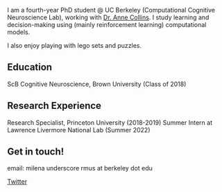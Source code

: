 


I am a fourth-year PhD student @ UC Berkeley (Computational Cognitive Neuroscience Lab), working with [Dr. Anne Collins](https://ccn.berkeley.edu/). I study learning and decision-making using (mainly reinforcement learning) computational models. 

I also enjoy playing with lego sets and puzzles.

## Education 
ScB Cognitive Neuroscience, Brown University (Class of 2018) 

## Research Experience 
Research Specialist, Princeton University (2018-2019)
Summer Intern at Lawrence Livermore National Lab (Summer 2022)

## Get in touch! 
email: milena underscore rmus at berkeley dot edu 

[Twitter](https://twitter.com/milenamr7)



